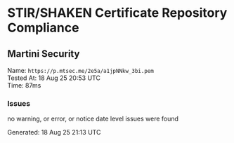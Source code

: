 # STIR/SHAKEN Certificate Repository Compliance

## Martini Security

Name: `https://p.mtsec.me/2e5a/a1jpNNkw_3bi.pem`\
Tested At: 18 Aug 25 20:53 UTC\
Time: 87ms

### Issues

no warning, or error, or notice date level issues were found

Generated: 18 Aug 25 21:13 UTC
